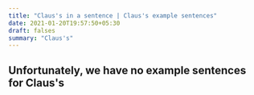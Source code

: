 ```yaml
---
title: "Claus's in a sentence | Claus's example sentences"
date: 2021-01-20T19:57:50+05:30
draft: falses
summary: "Claus's"
---
```

## Unfortunately, we have no example sentences for Claus's                 
